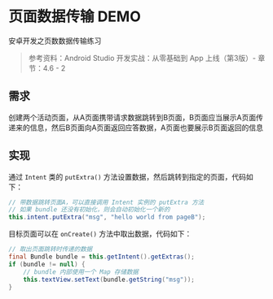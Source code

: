 # 页面数据传输 DEMO

安卓开发之页数数据传输练习

> 参考资料：Android Studio 开发实战：从零基础到 App 上线（第3版）- 章节：4.6 - 2

## 需求

创建两个活动页面，从A页面携带请求数据跳转到B页面，B页面应当展示A页面传递来的信息，然后B页面向A页面返回应答数据，A页面也要展示B页面返回的信息

## 实现

通过 `Intent` 类的 `putExtra()` 方法设置数据，然后跳转到指定的页面，代码如下：

```java
// 带数据跳转页面A，可以直接调用 Intent 实例的 putExtra 方法
// 如果 bundle 还没有初始化，则会自动初始化一个新的
this.intent.putExtra("msg", "hello world from pageB");
```

目标页面可以在 `onCreate()` 方法中取出数据，代码如下：

```java
// 取出页面跳转时传递的数据
final Bundle bundle = this.getIntent().getExtras();
if (bundle != null) {
    // bundle 内部使用一个 Map 存储数据
    this.textView.setText(bundle.getString("msg"));
}
```
